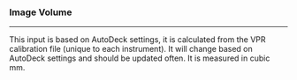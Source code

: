 ### Image Volume

***

This input is based on AutoDeck settings, it is calculated from the VPR calibration file (unique to each instrument). It will change based on AutoDeck settings and should be updated often. It is measured in cubic mm. 

